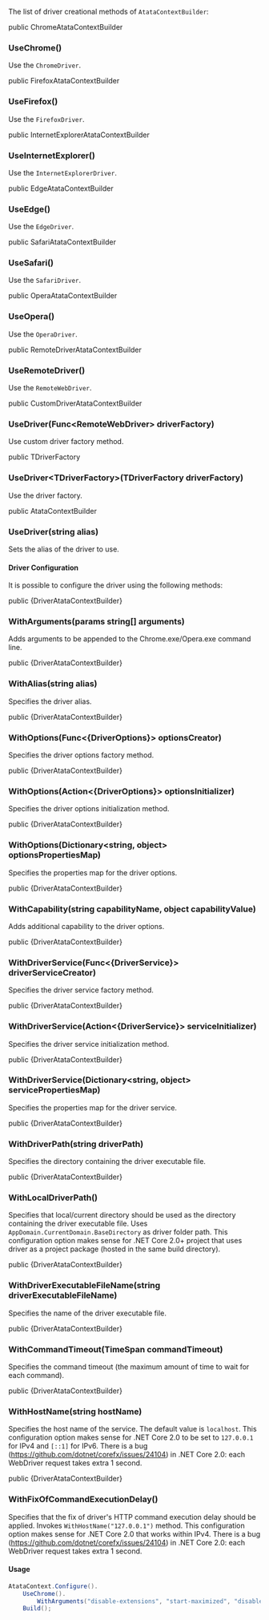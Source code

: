 The list of driver creational methods of `AtataContextBuilder`:

<div class="member">
    <span class="head"><span class="keyword">public</span> <span class="type">ChromeAtataContextBuilder</span></span>
    <h3><span class="body">UseChrome</span>()</h3>
</div>

Use the `ChromeDriver`.

<div class="member">
    <span class="head"><span class="keyword">public</span> <span class="type">FirefoxAtataContextBuilder</span></span>
    <h3><span class="body">UseFirefox()</span></h3>
</div>

Use the `FirefoxDriver`.

<div class="member">
    <span class="head"><span class="keyword">public</span> <span class="type">InternetExplorerAtataContextBuilder</span></span>
    <h3><span class="body">UseInternetExplorer()</span></h3>
</div>

Use the `InternetExplorerDriver`.

<div class="member">
    <span class="head"><span class="keyword">public</span> <span class="type">EdgeAtataContextBuilder</span></span>
    <h3><span class="body">UseEdge()</span></h3>
</div>

Use the `EdgeDriver`.

<div class="member">
    <span class="head"><span class="keyword">public</span> <span class="type">SafariAtataContextBuilder</span></span>
    <h3><span class="body">UseSafari()</span></h3>
</div>

Use the `SafariDriver`.

<div class="member">
    <span class="head"><span class="keyword">public</span> <span class="type">OperaAtataContextBuilder</span></span>
    <h3><span class="body">UseOpera()</span></h3>
</div>

Use the `OperaDriver`.

<div class="member">
    <span class="head"><span class="keyword">public</span> <span class="type">RemoteDriverAtataContextBuilder</span></span>
    <h3><span class="body">UseRemoteDriver()</span></h3>
</div>

Use the `RemoteWebDriver`.

<div class="member">
    <span class="head"><span class="keyword">public</span> <span class="type">CustomDriverAtataContextBuilder</span></span>
    <h3><span class="body">UseDriver</span><span class="tail">(<span class="type">Func</span>&lt;<span class="type">RemoteWebDriver</span>&gt; driverFactory)</span></h3>
</div>

Use custom driver factory method.

<div class="member">
    <span class="head"><span class="keyword">public</span> <span class="type">TDriverFactory</span></span>
    <h3><span class="body">UseDriver<wbr>&lt;<span class="type">TDriverFactory</span>&gt;</span><span class="tail">(<span class="type">TDriverFactory</span> driverFactory)</span></h3>
</div>

Use the driver factory.

<div class="member">
    <span class="head"><span class="keyword">public</span> <span class="type">AtataContextBuilder</span></span>
    <h3><span class="body">UseDriver</span><span class="tail">(<span class="keyword">string</span> alias)</span></h3>
</div>

Sets the alias of the driver to use.

#### Driver Configuration

It is possible to configure the driver using the following methods:

<div class="member">
    <span class="head"><span class="keyword">public</span> <span class="type">{DriverAtataContextBuilder}</span></span>
    <h3><span class="body">WithArguments</span><span class="tail">(<span class="keyword">params</span> <span class="keyword">string</span>[] arguments)</span></h3>
</div>

Adds arguments to be appended to the Chrome.exe/Opera.exe command line.

<div class="member">
    <span class="head"><span class="keyword">public</span> <span class="type">{DriverAtataContextBuilder}</span></span>
    <h3><span class="body">WithAlias</span><span class="tail">(<span class="keyword">string</span> alias)</span></h3>
</div>

Specifies the driver alias.

<div class="member">
    <span class="head"><span class="keyword">public</span> <span class="type">{DriverAtataContextBuilder}</span></span>
    <h3><span class="body">WithOptions</span><span class="tail">(<span class="type">Func</span>&lt;<span class="type">{DriverOptions}</span>&gt; optionsCreator)</span></h3>
</div>

Specifies the driver options factory method.

<div class="member">
    <span class="head"><span class="keyword">public</span> <span class="type">{DriverAtataContextBuilder}</span></span>
    <h3><span class="body">WithOptions</span><span class="tail">(<span class="type">Action</span>&lt;<span class="type">{DriverOptions}</span>&gt; optionsInitializer)</span></h3>
</div>

Specifies the driver options initialization method.

<div class="member">
    <span class="head"><span class="keyword">public</span> <span class="type">{DriverAtataContextBuilder}</span></span>
    <h3><span class="body">WithOptions</span><span class="tail">(<span class="type">Dictionary</span><wbr>&lt;<span class="keyword">string</span>, <span class="keyword">object</span>&gt; optionsPropertiesMap)</span></h3>
</div>

Specifies the properties map for the driver options.

<div class="member">
    <span class="head"><span class="keyword">public</span> <span class="type">{DriverAtataContextBuilder}</span></span>
    <h3><span class="body">WithCapability</span><span class="tail">(<span class="keyword">string</span> capabilityName, <span class="keyword">object</span> capabilityValue)</span></h3>
</div>

Adds additional capability to the driver options.

<div class="member">
    <span class="head"><span class="keyword">public</span> <span class="type">{DriverAtataContextBuilder}</span></span>
    <h3><span class="body">WithDriverService</span><span class="tail">(<span class="type">Func</span>&lt;<span class="type">{DriverService}</span>&gt; driverServiceCreator)</span></h3>
</div>

Specifies the driver service factory method.

<div class="member">
    <span class="head"><span class="keyword">public</span> <span class="type">{DriverAtataContextBuilder}</span></span>
    <h3><span class="body">WithDriverService</span><span class="tail">(<span class="type">Action</span><wbr>&lt;<span class="type">{DriverService}</span>&gt; serviceInitializer)</span></h3>
</div>

Specifies the driver service initialization method.

<div class="member">
    <span class="head"><span class="keyword">public</span> <span class="type">{DriverAtataContextBuilder}</span></span>
    <h3><span class="body">WithDriverService</span><span class="tail">(<span class="type">Dictionary</span><wbr>&lt;<span class="keyword">string</span>, <span class="keyword">object</span>&gt; servicePropertiesMap)</span></h3>
</div>

Specifies the properties map for the driver service.

<div class="member">
    <span class="head"><span class="keyword">public</span> <span class="type">{DriverAtataContextBuilder}</span></span>
    <h3><span class="body">WithDriverPath</span><span class="tail">(<span class="keyword">string</span> driverPath)</span></h3>
</div>

Specifies the directory containing the driver executable file.

<div class="member">
    <span class="head"><span class="keyword">public</span> <span class="type">{DriverAtataContextBuilder}</span></span>
    <h3><span class="body">WithLocalDriverPath()</span></h3>
</div>

Specifies that local/current directory should be used as the directory containing the driver executable file.
Uses `AppDomain.CurrentDomain.BaseDirectory` as driver folder path.
This configuration option makes sense for .NET Core 2.0+ project that uses driver as a project package (hosted in the same build directory).

<div class="member">
    <span class="head"><span class="keyword">public</span> <span class="type">{DriverAtataContextBuilder}</span></span>
    <h3><span class="body">WithDriverExecutableFileName</span><span class="tail">(<span class="keyword">string</span> driverExecutableFileName)</span></h3>
</div>

Specifies the name of the driver executable file.

<div class="member">
    <span class="head"><span class="keyword">public</span> <span class="type">{DriverAtataContextBuilder}</span></span>
    <h3><span class="body">WithCommandTimeout</span><span class="tail">(<span class="type">TimeSpan</span> commandTimeout)</span></h3>
</div>

Specifies the command timeout (the maximum amount of time to wait for each command).

<div class="member">
    <span class="head"><span class="keyword">public</span> <span class="type">{DriverAtataContextBuilder}</span></span>
    <h3><span class="body">WithHostName</span><span class="tail">(<span class="keyword">string</span> hostName)</span></h3>
</div>

Specifies the host name of the service. 
The default value is `localhost`. 
This configuration option makes sense for .NET Core 2.0 to be set to `127.0.0.1` for IPv4 and `[::1]` for IPv6. 
There is a bug (<https://github.com/dotnet/corefx/issues/24104>) in .NET Core 2.0: each WebDriver request takes extra 1 second.

<div class="member">
    <span class="head"><span class="keyword">public</span> <span class="type">{DriverAtataContextBuilder}</span></span>
    <h3><span class="body">WithFixOfCommandExecutionDelay()</span></h3>
</div>

Specifies that the fix of driver's HTTP command execution delay should be applied.
Invokes `WithHostName("127.0.0.1")` method.
This configuration option makes sense for .NET Core 2.0 that works within IPv4.
There is a bug (<https://github.com/dotnet/corefx/issues/24104>) in .NET Core 2.0: each WebDriver request takes extra 1 second.

#### Usage

```cs
AtataContext.Configure().
    UseChrome().
        WithArguments("disable-extensions", "start-maximized", "disable-infobars").
    Build();
```